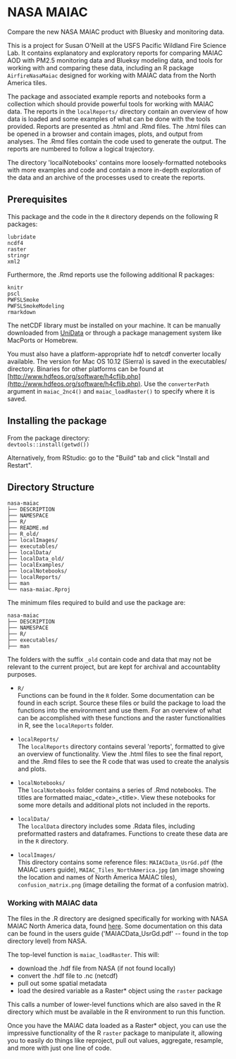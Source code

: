 # NASA MAIAC

Compare the new NASA MAIAC product with Bluesky and monitoring data.

This is a project for Susan O'Neill at the USFS Pacific Wildland Fire Science Lab. It contains explanatory and exploratory reports for comparing MAIAC AOD with PM2.5 monitoring data and Blueksy modeling data, and tools for working with and comparing these data, including an R package `AirfireNasaMaiac` designed for working with MAIAC data from the North America tiles.  

The package and associated example reports and notebooks form a collection which should provide powerful tools for working with MAIAC data. The reports in the `localReports/` directory contain an overview of how data is loaded and some examples of what can be done with the tools provided. Reports are presented as .html and .Rmd files. The .html files can be opened in a browser and contain images, plots, and output from analyses. The .Rmd files contain the code used to generate the output. The reports are numbered to follow a logical trajectory. 

The directory 'localNotebooks' contains more loosely-formatted notebooks with more examples and code and contain a more in-depth exploration of the data and an archive of the processes used to create the reports. 

## Prerequisites

This package and the code in the `R` directory depends on the following R packages:

`lubridate`  
`ncdf4`  
`raster`  
`stringr`  
`xml2`  

Furthermore, the .Rmd reports use the following additional R packages:

`knitr`  
`pscl`  
`PWFSLSmoke`  
`PWFSLSmokeModeling`  
`rmarkdown`  

The netCDF library must be installed on your machine. It can be manually downloaded from [UniData](https://www.unidata.ucar.edu/downloads/netcdf/index.jsp) or through a package management system like MacPorts or Homebrew.

You must also have a platform-appropriate hdf to netcdf converter locally available. The version for Mac OS 10.12 (Sierra) is saved in the executables/ directory. Binaries for other platforms can be found at [http://www.hdfeos.org/software/h4cflib.php](http://www.hdfeos.org/software/h4cflib.php). Use the `converterPath` argument in `maiac_2nc4()` and `maiac_loadRaster()` to specify where it is saved. 

## Installing the package

From the package directory:  
`devtools::install(getwd())`

Alternatively, from RStudio: go to the "Build" tab and click "Install and Restart". 



## Directory Structure

```
nasa-maiac
├── DESCRIPTION
├── NAMESPACE
├── R/
├── README.md
├── R_old/
├── localImages/
├── executables/
├── localData/
├── localData_old/
├── localExamples/
├── localNotebooks/
├── localReports/
├── man
└── nasa-maiac.Rproj
```

The minimum files required to build and use the package are: 

```
nasa-maiac
├── DESCRIPTION
├── NAMESPACE
├── R/
├── executables/
├── man
```

The folders with the suffix `_old` contain code and data that may not be relevant to the current project, but are kept for archival and accountablity purposes.  
   

* `R/`  
   Functions can be found in the `R` folder. Some documentation can be found in each script. Source these files or build the package to load the functions into the environment and use them. For an overview of what can be accomplished with these functions and the raster functionalities in R, see the `localReports` folder. 

* `localReports/`   
   The `localReports` directory contains several 'reports', formatted to give an overview of functionality. View the .html files to see the final report, and the .Rmd files to see the R code that was used to create the analysis and plots. 
   
* `localNotebooks/`  
   The `localNotebooks` folder contains a series of .Rmd notebooks. The titles are formatted maiac_\<date\>_\<title\>. View these notebooks for some more details and additional plots not included in the reports. 
   
* `localData/`  
   The `localData` directory includes some .Rdata files, including preformatted rasters and dataframes. Functions to create these data are in the `R` directory. 
   
 * `localImages/`  
   This directory contains some reference files: `MAIACData_UsrGd.pdf` (the MAIAC users guide), `MAIAC_Tiles_NorthAmerica.jpg` (an image showing the location and names of North America MAIAC tiles), `confusion_matrix.png` (image detailing the format of a confusion matrix). 

### Working with MAIAC data

The files in the .R directory are designed specifically for working with NASA MAIAC North America data, found [here](https://portal.nccs.nasa.gov/datashare/maiac/DataRelease/NorthAmerica_2000-2016/). Some documentation on this data can be found in the users guide ('MAIACData_UsrGd.pdf' -- found in the top directory level) from NASA. 

The top-level function is `maiac_loadRaster`. This will:  

* download the .hdf file from NASA (if not found locally)  
* convert the .hdf file to .nc (netcdf)  
* pull out some spatial metadata  
* load the desired variable as a Raster* object using the `raster` package  

This calls a number of lower-level functions which are also saved in the R directory which must be available in the R environment to run this function.

Once you have the MAIAC data loaded as a Raster* object, you can use the impressive functionality of the R `raster` package to manipulate it, allowing you to easily do things like reproject, pull out values, aggregate, resample, and more with just one line of code. 

